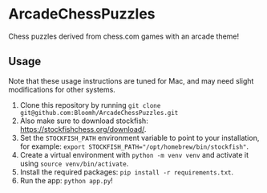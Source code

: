 # ArcadeChessPuzzles
Chess puzzles derived from chess.com games with an arcade theme!

## Usage
Note that these usage instructions are tuned for Mac, and may need slight modifications for other systems.

1. Clone this repository by running `git clone git@github.com:Bloomh/ArcadeChessPuzzles.git`
2. Also make sure to download stockfish: https://stockfishchess.org/download/.
3. Set the `STOCKFISH_PATH` environment variable to point to your installation, for example: `export STOCKFISH_PATH="/opt/homebrew/bin/stockfish"`.
4. Create a virtual environment with `python -m venv venv` and activate it using `source venv/bin/activate`.
5. Install the required packages: `pip install -r requirements.txt`.
6. Run the app: `python app.py`!